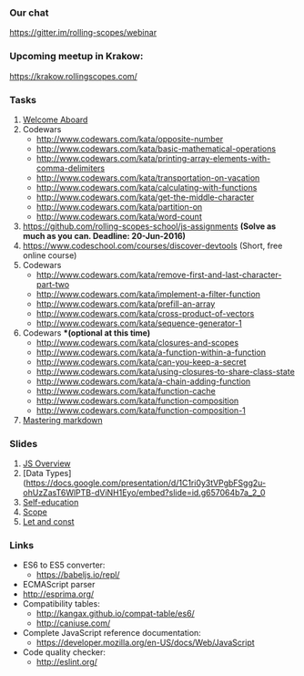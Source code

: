 ### Our chat
https://gitter.im/rolling-scopes/webinar

### Upcoming meetup in Krakow:
https://krakow.rollingscopes.com/

### Tasks
1. [Welcome Aboard](https://github.com/rolling-scopes-school/tasks/blob/webinar/tasks/welcome-aboard.md)
2. Codewars
     - http://www.codewars.com/kata/opposite-number
     - http://www.codewars.com/kata/basic-mathematical-operations
     - http://www.codewars.com/kata/printing-array-elements-with-comma-delimiters
     - http://www.codewars.com/kata/transportation-on-vacation
     - http://www.codewars.com/kata/calculating-with-functions
     - http://www.codewars.com/kata/get-the-middle-character
     - http://www.codewars.com/kata/partition-on
     - http://www.codewars.com/kata/word-count
3. https://github.com/rolling-scopes-school/js-assignments __(Solve as much as you can. Deadline: 20-Jun-2016)__
4. https://www.codeschool.com/courses/discover-devtools (Short, free online course)
5. Codewars 
     - http://www.codewars.com/kata/remove-first-and-last-character-part-two
     - http://www.codewars.com/kata/implement-a-filter-function
     - http://www.codewars.com/kata/prefill-an-array
     - http://www.codewars.com/kata/cross-product-of-vectors
     - http://www.codewars.com/kata/sequence-generator-1
6. Codewars __*(optional at this time)__
     - http://www.codewars.com/kata/closures-and-scopes
     - http://www.codewars.com/kata/a-function-within-a-function
     - http://www.codewars.com/kata/can-you-keep-a-secret
     - http://www.codewars.com/kata/using-closures-to-share-class-state
     - http://www.codewars.com/kata/a-chain-adding-function
     - http://www.codewars.com/kata/function-cache
     - http://www.codewars.com/kata/function-composition
     - http://www.codewars.com/kata/function-composition-1
7. [Mastering markdown](https://guides.github.com/features/mastering-markdown/)

### Slides
1. [JS Overview](http://dzmitry-varabei.github.io/front-end-course/lecture-1-history/#/)
2. [Data Types](https://docs.google.com/presentation/d/1C1ri0y3tVPgbFSgg2u-ohUzZasT6WlPTB-dViNH1Eyo/embed?slide=id.g657064b7a_2_0
3. [Self-education](http://dzmitry-varabei.github.io/front-end-course/self-education.pptx)
3. [Scope](http://dzmitry-varabei.github.io/front-end-course/lecture-3-recap-scope/scope.pptx)
4. [Let and const](http://dzmitry-varabei.github.io/front-end-course/lecture-5-func/let-and-const.html#/)

### Links
- ES6 to ES5 converter:
  - https://babeljs.io/repl/
-  ECMAScript parser
  -  http://esprima.org/
- Compatibility tables:
  - http://kangax.github.io/compat-table/es6/
  - http://caniuse.com/
- Complete JavaScript reference documentation:
  - https://developer.mozilla.org/en-US/docs/Web/JavaScript
- Code quality checker:
  - http://eslint.org/


